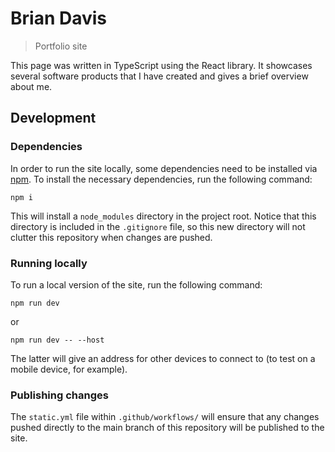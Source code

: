 # Brian Davis
> Portfolio site

This page was written in TypeScript using the React library.
It showcases several software products that I have created and gives a brief overview about me. 

## Development

### Dependencies

In order to run the site locally, some dependencies need to be installed via [npm](https://en.wikipedia.org/wiki/Npm).
To install the necessary dependencies, run the following command:

```
npm i
```

This will install a `node_modules` directory in the project root.
Notice that this directory is included in the `.gitignore` file, so this new directory will not clutter this repository when changes are pushed.

### Running locally

To run a local version of the site, run the following command:

```
npm run dev
```

or

```
npm run dev -- --host
```

The latter will give an address for other devices to connect to (to test on a mobile device, for example).

### Publishing changes

The `static.yml` file within `.github/workflows/` will ensure that any changes pushed directly to the main branch of this repository will be published to the site.
